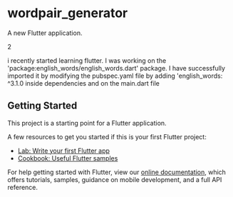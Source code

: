 # wordpair_generator

A new Flutter application.

2


i recently started learning flutter. I was working on the 'package:english_words/english_words.dart' package. I have successfully imported it by modifying the pubspec.yaml file by adding 'english_words: ^3.1.0 inside dependencies and on the main.dart file

## Getting Started

This project is a starting point for a Flutter application.

A few resources to get you started if this is your first Flutter project:

- [Lab: Write your first Flutter app](https://flutter.dev/docs/get-started/codelab)
- [Cookbook: Useful Flutter samples](https://flutter.dev/docs/cookbook)

For help getting started with Flutter, view our
[online documentation](https://flutter.dev/docs), which offers tutorials,
samples, guidance on mobile development, and a full API reference.

